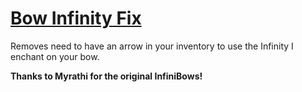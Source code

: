 # [Bow Infinity Fix](https://www.curseforge.com/minecraft/mc-mods/bow-infinity-fix)

Removes need to have an arrow in your inventory to use the Infinity I enchant on your bow.

**Thanks to Myrathi for the original InfiniBows!**
